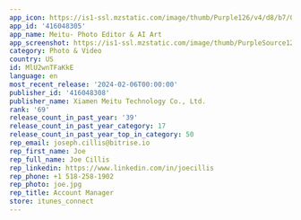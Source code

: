 ```yaml
---
app_icon: https://is1-ssl.mzstatic.com/image/thumb/Purple126/v4/d8/b7/04/d8b70493-ae2c-0323-f02e-16ecec9f0481/AppIcon-0-0-1x_U007emarketing-0-7-0-0-85-220.png/1024x1024bb.png
app_id: '416048305'
app_name: Meitu- Photo Editor & AI Art
app_screenshot: https://is1-ssl.mzstatic.com/image/thumb/PurpleSource126/v4/25/33/47/253347c8-d4c4-cb01-b74b-c6e71db81790/f3e5a767-176f-4bcc-93d3-51f08822a9d4__U7b2c_U4e00_U5f35-xy_U4fee_U590d-1242x2688.jpg/1242x2688bb.png
category: Photo & Video
country: US
id: MlU2wnTFaKkE
language: en
most_recent_release: '2024-02-06T00:00:00'
publisher_id: '416048308'
publisher_name: Xiamen Meitu Technology Co., Ltd.
rank: '69'
release_count_in_past_year: '39'
release_count_in_past_year_category: 17
release_count_in_past_year_top_in_category: 50
rep_email: joseph.cillis@bitrise.io
rep_first_name: Joe
rep_full_name: Joe Cillis
rep_linkedin: https://www.linkedin.com/in/joecillis
rep_phone: +1 518-258-1902
rep_photo: joe.jpg
rep_title: Account Manager
store: itunes_connect
---
```

